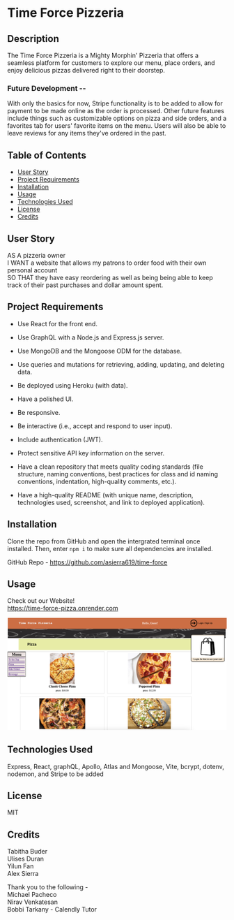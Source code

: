 # Time Force Pizzeria

## Description

The Time Force Pizzeria is a Mighty Morphin' Pizzeria that offers a seamless platform for customers to explore our menu, place orders, and enjoy delicious pizzas delivered right to their doorstep.

### Future Development --
With only the basics for now, Stripe functionality is to be added to allow for payment to be made online as the order is processed. Other future features include things such as customizable options on pizza and side orders, and a favorites tab for users' favorite items on the menu. Users will also be able to leave reviews for any items they've ordered in the past. 

## Table of Contents

- [User Story](#user-story)
- [Project Requirements](#project-requirements)
- [Installation](#installation)
- [Usage](#usage)
- [Technologies Used](#technologies-used)
- [License](#license)
- [Credits](#credits)

## User Story

AS A pizzeria owner<br />
I WANT a website that allows my patrons to order food with their own personal account<br />
SO THAT they have easy reordering as well as being being able to keep track of their past purchases and dollar amount spent.

## Project Requirements

* Use React for the front end.

* Use GraphQL with a Node.js and Express.js server.

* Use MongoDB and the Mongoose ODM for the database.

* Use queries and mutations for retrieving, adding, updating, and deleting data.

* Be deployed using Heroku (with data).

* Have a polished UI.

* Be responsive.

* Be interactive (i.e., accept and respond to user input).

* Include authentication (JWT).

* Protect sensitive API key information on the server.

* Have a clean repository that meets quality coding standards (file structure, naming conventions, best practices for class and id naming conventions, indentation, high-quality comments, etc.).

* Have a high-quality README (with unique name, description, technologies used, screenshot, and link to deployed application).

## Installation

Clone the repo from GitHub and open the intergrated terminal once installed. Then, enter `npm i` to make sure all dependencies are installed. 

GitHub Repo - https://github.com/asierra619/time-force

## Usage

Check out our Website!<br />
https://time-force-pizza.onrender.com

![screenshot of Time Force Pizzeria](./client/public/time-force-pizza-screenshot.png)

## Technologies Used

Express, React, graphQL, Apollo, Atlas and Mongoose, Vite, bcrypt, dotenv, nodemon, and Stripe to be added

## License

MIT

## Credits

Tabitha Buder<br />
Ulises Duran<br />
Yilun Fan<br />
Alex Sierra<br />

Thank you to the following -<br />
Michael Pacheco<br />
Nirav Venkatesan<br />
Bobbi Tarkany - Calendly Tutor<br />
